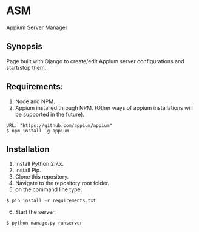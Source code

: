 # ASM
Appium Server Manager

## Synopsis

Page built with Django to create/edit Appium server configurations and start/stop them.

## Requirements:
1. Node and NPM.
2. Appium installed through NPM. (Other ways of appium installations will be supported in the future).
```
URL: "https://github.com/appium/appium"
$ npm install -g appium
```

## Installation

1. Install Python 2.7.x.
2. Install Pip.
3. Clone this repository.
4. Navigate to the repository root folder.
5. on the command line type:
```
$ pip install -r requirements.txt
```
6. Start the server: 
```
$ python manage.py runserver
```



